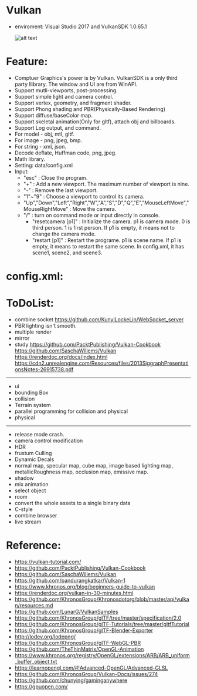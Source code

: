 # Vulkan
  - enviroment: Visual Studio 2017 and VulkanSDK 1.0.65.1
  
    ![alt text](https://github.com/KunyiLockeLin/Vulkan/blob/master/sample01.jpg)
    
# Feature:
  - Comptuer Graphics's power is by Vulkan. VulkanSDK is a only third party llibrary. The window and UI are from WinAPI.
  - Support mutli-viewports, post-processing.
  - Support simple light and camera control.
  - Support vertex, geometry, and fragment shader.
  - Support Phong shading and PBR(Physically-Based Rendering)
  - Support diffuse/baseColor map.
  - Support skeletal animation(Only for gltf), attach obj and billboards.
  - Support Log output, and command.
  - For model  - obj, mtl, gltf.
  - For image  - png, jpeg, bmp.
  - For string - xml, json.
  - Decode deflate, Huffman code, png, jpeg.
  - Math library.
  - Setting: data/config.xml
  - Input:
    - "esc" : Close the program.
    - "+" : Add a new viewport. The maximum number of viewport is nine.
    - "-" : Remove the last viewport.
    - "1"~"9" : Choose a viewport to control its camera.
    - "Up","Down","Left","Right","W","A","S","D","Q","E","MouseLeftMove","MouseRightMove" : Move the camera.
    - "/" : turn on command mode or input directly in console.
      - "resetcamera [p1]" : Initialize the camera. p1 is camera mode. 0 is third person. 1 is first person. If p1 is empty, it means not to change the camera mode.
      - "restart [p1]" : Restart the programe. p1 is scene name. If p1 is empty, it means to restart the same scene. In config.xml, it has scene1, scene2, and scene3.

# config.xml:

# ToDoList:
  - combine socket https://github.com/KunyiLockeLin/WebSocket_server
  - PBR lighting isn't smooth.
  - multiple render
  - mirror
  - study 
    https://github.com/PacktPublishing/Vulkan-Cookbook 
    https://github.com/SaschaWillems/Vulkan 
    https://renderdoc.org/docs/index.html
    https://cdn2.unrealengine.com/Resources/files/2013SiggraphPresentationsNotes-26915738.pdf
---
  - ui
  - bounding Box
  - collision
  - Terrain system
  - parallel programming for collision and physical
  - physical
---
  - release mode crash.
  - camera control modification
  - HDR
  - frustum Culling
  - Dynamic Decals
  - normal map, specular map, cube map, image based lighting map, metallicRoughness map, occlusion map, emissive map.
  - shadow
  - mix animation
  - select object
  - room
  - convert the whole assets to a single binary data
  - C-style
  - combine browser
  - live stream
  
# Reference:
  - https://vulkan-tutorial.com/
  - https://github.com/PacktPublishing/Vulkan-Cookbook
  - https://github.com/SaschaWillems/Vulkan
  - https://github.com/pandurangkatkar/Vulkan-1
  - https://www.khronos.org/blog/beginners-guide-to-vulkan
  - https://renderdoc.org/vulkan-in-30-minutes.html
  - https://github.com/KhronosGroup/Khronosdotorg/blob/master/api/vulkan/resources.md
  - https://github.com/LunarG/VulkanSamples
  - https://github.com/KhronosGroup/glTF/tree/master/specification/2.0
  - https://github.com/KhronosGroup/glTF-Tutorials/tree/master/gltfTutorial
  - https://github.com/KhronosGroup/glTF-Blender-Exporter
  - http://lodev.org/lodepng/
  - https://github.com/KhronosGroup/glTF-WebGL-PBR
  - https://github.com/TheThinMatrix/OpenGL-Animation
  - https://www.khronos.org/registry/OpenGL/extensions/ARB/ARB_uniform_buffer_object.txt
  - https://learnopengl.com/#!Advanced-OpenGL/Advanced-GLSL
  - https://github.com/KhronosGroup/Vulkan-Docs/issues/274
  - https://github.com/chunying/gaminganywhere
  - https://gpuopen.com/
